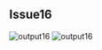 ## Issue16
![output16](https://github.com/STIW3054-A192/stiw3054-issues-LimWenLiang/blob/master/images/issue16_1.PNG)
![output16](https://github.com/STIW3054-A192/stiw3054-issues-LimWenLiang/blob/master/images/issue16_2.PNG)
</br>
